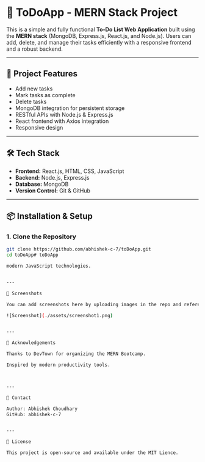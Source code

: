 # 📝 ToDoApp - MERN Stack Project

This is a simple and fully functional **To-Do List Web Application** built using the **MERN stack** (MongoDB, Express.js, React.js, and Node.js). Users can add, delete, and manage their tasks efficiently with a responsive frontend and a robust backend.

---

## 🚀 Project Features

- Add new tasks
- Mark tasks as complete
- Delete tasks
- MongoDB integration for persistent storage
- RESTful APIs with Node.js & Express.js
- React frontend with Axios integration
- Responsive design

---

## 🛠️ Tech Stack

- **Frontend:** React.js, HTML, CSS, JavaScript
- **Backend:** Node.js, Express.js
- **Database:** MongoDB
- **Version Control:** Git & GitHub

---

## 📦 Installation & Setup

### 1. Clone the Repository

```bash
git clone https://github.com/abhishek-c-7/toDoApp.git
cd toDoApp# toDoApp

modern JavaScript technologies.


---

📸 Screenshots

You can add screenshots here by uploading images in the repo and referencing them like:

![Screenshot](./assets/screenshot1.png)


---

🤝 Acknowledgements

Thanks to DevTown for organizing the MERN Bootcamp.

Inspired by modern productivity tools.



---

📩 Contact

Author: Abhishek Choudhary
GitHub: abhishek-c-7


---

📜 License

This project is open-source and available under the MIT Lience.
